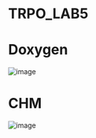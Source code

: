 # TRPO_LAB5
# Doxygen
![image](https://user-images.githubusercontent.com/91622671/147488024-6825246b-ee22-49e1-a3eb-6e502651b0be.png)
# CHM
![image](https://user-images.githubusercontent.com/91622671/147488035-ee24b3ef-e6c1-438b-ab37-c9e381dd5851.png)
